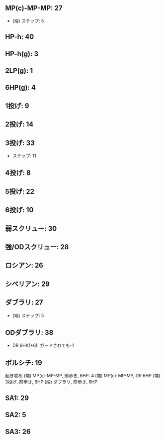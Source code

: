 ## MP(c)-MP-MP: 27

- (端) ステップ: 5

## HP-h: 40

## HP-h(g): 3

## 2LP(g): 1

## 6HP(g): 4

## 1投げ: 9

## 2投げ: 14

## 3投げ: 33

- ステップ: 11

## 4投げ: 8

## 5投げ: 22

## 6投げ: 10

## 弱スクリュー: 30

## 強/ODスクリュー: 28

## ロシアン: 26

## シベリアン: 29

## ダブラリ: 27

- (端) ステップ: 5

## ODダブラリ: 38

- DR 6HK(+6): ガードされても-1

## ボルシチ: 19

起き攻め
(端) MP(c)-MP-MP, 前歩き, 6HP: 4
(端) MP(c)-MP-MP, DR 6HP
(端) 3投げ, 前歩き, 6HP
(端) ダブラリ, 前歩き, 6HP

## SA1: 29

## SA2: 5

## SA3: 26
